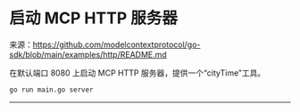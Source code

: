 # 启动 MCP HTTP 服务器

来源：https://github.com/modelcontextprotocol/go-sdk/blob/main/examples/http/README.md

在默认端口 8080 上启动 MCP HTTP 服务器，提供一个“cityTime”工具。

```bash
go run main.go server
```

--------------------------------
